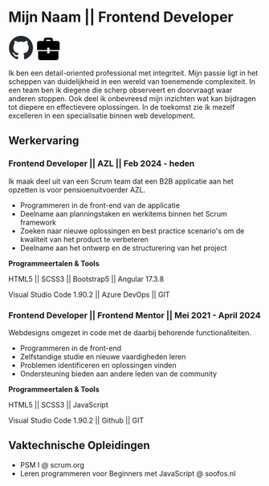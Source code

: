 # Mijn Naam || Frontend Developer 
[<img src="github-mark.png" width="50">](https://github.com/kxnzx)&ensp;[<img src="portfolio_icon.png" width="45">](https://www.frontendmentor.io/profile/kxnzx)

Ik ben een detail-oriented professional met integriteit. Mijn passie ligt in het scheppen van duidelijkheid in een wereld van toenemende complexiteit. In een team ben ik diegene die scherp observeert en doorvraagt waar anderen stoppen. Ook deel ik onbevreesd mijn inzichten wat kan bijdragen tot diepere en effectievere oplossingen. In de toekomst zie ik mezelf excelleren in een specialisatie binnen web development.

## Werkervaring
### Frontend Developer || AZL || Feb 2024 - heden

Ik maak deel uit van een Scrum team dat een B2B applicatie aan het opzetten is voor pensioenuitvoerder AZL. 

* Programmeren in de front-end van de applicatie
* Deelname aan planningstaken en werkitems binnen het Scrum framework
* Zoeken naar nieuwe oplossingen en best practice scenario's om de kwaliteit van het product te verbeteren
* Deelname aan het ontwerp en de structurering van het project

**Programmeertalen & Tools**

HTML5 || SCSS3 || Bootstrap5 || Angular 17.3.8 

Visual Studio Code 1.90.2 || Azure DevOps || GIT

### Frontend Developer || Frontend Mentor || Mei 2021 - April 2024

Webdesigns omgezet in code met de daarbij behorende functionaliteiten. 

* Programmeren in de front-end
* Zelfstandige studie en nieuwe vaardigheden leren 
* Problemen identificeren en oplossingen vinden
* Ondersteuning bieden aan andere leden van de community 

**Programmeertalen & Tools** 

HTML5 || SCSS3 || JavaScript 

Visual Studio Code 1.90.2 || Github || GIT

## Vaktechnische Opleidingen

* PSM I @ scrum.org
* Leren programmeren voor Beginners met JavaScript @ soofos.nl

